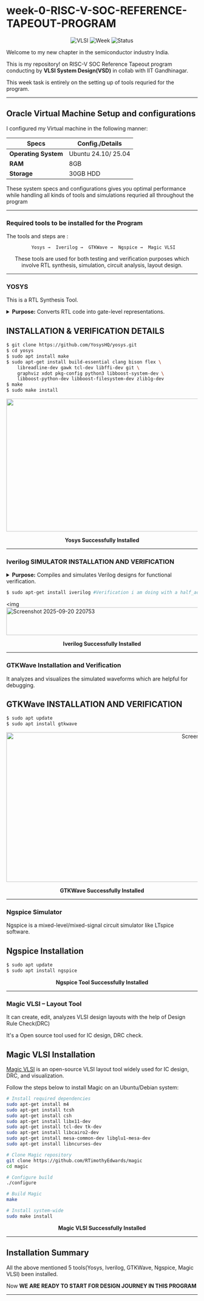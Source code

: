 # week-0-RISC-V-SOC-REFERENCE-TAPEOUT-PROGRAM
<div align="center">

![VLSI](https://img.shields.io/badge/VLSI-System%20Design-blue?style=for-the-badge&logo=chip)
![Week](https://img.shields.io/badge/Week-0-orange?style=for-the-badge)
![Status](https://img.shields.io/badge/Status-Complete-success?style=for-the-badge)

</div>
Welcome to my new chapter in the semiconductor industry India. 

This is my repository! on RISC-V SOC Reference Tapeout program conducting by **VLSI System Design(VSD)** in collab with IIT Gandhinagar.

This week task is entirely on the setting up of tools requried for the program.

----------------
## **Oracle Virtual Machine Setup and configurations**

I configured my Virtual machine in the following manner:

<div align="center">

| **Specs**             | **Config./Details**           |
|-----------------------|-----------------------|
| **Operating System**  | Ubuntu 24.10/ 25.04   |
| **RAM**               | 8GB                   |
| **Storage**           | 30GB HDD              |

</div>
These system specs and configurations gives you optimal performance while handling all kinds of tools and simulations requried all throughout the program

---------------------------------------------------------------
### **Required tools to be installed for the Program**

The tools and steps are :
<div align="center">

```
 Yosys →  Iverilog →  GTKWave →  Ngspice →  Magic VLSI
```
These tools are used for both testing and verification purposes which involve RTL synthesis, simulation, circuit analysis, layout design.

</div>

-------------------------------------------------------------------------

### **YOSYS**
This is a RTL Synthesis Tool.
<details>
<summary><b>Purpose:</b> Converts RTL code into gate-level representations.</summary>

Yosys is a framework for Verilog RTL synthesis. For Digital Circuits, it provides synthesis algorithms and optimization paths.

</details>

## **INSTALLATION & VERIFICATION DETAILS**

```bash
$ git clone https://github.com/YosysHQ/yosys.git
$ cd yosys 
$ sudo apt install make  
$ sudo apt-get install build-essential clang bison flex \
    libreadline-dev gawk tcl-dev libffi-dev git \
    graphviz xdot pkg-config python3 libboost-system-dev \
    libboost-python-dev libboost-filesystem-dev zlib1g-dev
$ make 
$ sudo make install
```
<p align="center">
 <img <img width="1380" height="349" alt="Screenshot 2025-09-20 215349" src="https://github.com/user-attachments/assets/a97bfd8e-3c79-48a4-995c-cb50572303ff" />
</p>

<div align="center">

**Yosys Successfully Installed**

</div>

-----------------------------------------------------------------------------------------

### **Iverilog SIMULATOR INSTALLATION AND VERIFICATION**

<details>
<summary><b>Purpose:</b> Compiles and simulates Verilog designs for functional verification.</summary>

Icarus tool Iverilog is a verilog code synthesis and simulation tool.

</details>

```bash
$ sudo apt-get install iverilog #Verification i am doing with a half_adder verilog code thats already avaliable with me
```
 <img <img width="1239" height="73" alt="Screenshot 2025-09-20 220753" src="https://github.com/user-attachments/assets/9d784889-43ae-4b4b-80a1-54f5a549924a" />

 </p>

<div align="center">
  
 **Iverilog Successfully Installed**

</div>

-------------------------------------------------------------------------------

### **GTKWave Installation and Verification**
It analyzes and visualizes the simulated waveforms which are helpful for debugging.

## **GTKWave INSTALLATION AND VERIFICATION**

```bash
$ sudo apt update
$ sudo apt install gtkwave
```
<p align="center">
<img <img width="1121" height="393" alt="Screenshot 2025-09-20 221522" src="https://github.com/user-attachments/assets/1f334c92-7c6f-47d7-abab-b7f093c070b0" />

</p>

<div align="center">

**GTKWave Successfully Installed**

</div>

---

### **Ngspice Simulator**
Ngspice is a mixed-level/mixed-signal circuit simulator like LTspice software. 

## **Ngspice Installation**
```bash
$ sudo apt update
$ sudo apt install ngspice
```
<div align="center">

 **Ngspice Tool Successfully Installed**

 </div>

 ------------------------------------------------------------------------------------

###  **Magic VLSI – Layout Tool**
It can create, edit, analyzes VLSI  design layouts with the help of Design Rule Check(DRC)

It's a Open source tool used for IC design, DRC check.

##  **Magic VLSI Installation**

[Magic VLSI](http://opencircuitdesign.com/magic/) is an open-source VLSI layout tool widely used for IC design, DRC, and visualization.  

Follow the steps below to install Magic on an Ubuntu/Debian system:

```bash
# Install required dependencies
sudo apt-get install m4
sudo apt-get install tcsh
sudo apt-get install csh
sudo apt-get install libx11-dev
sudo apt-get install tcl-dev tk-dev
sudo apt-get install libcairo2-dev
sudo apt-get install mesa-common-dev libglu1-mesa-dev
sudo apt-get install libncurses-dev

# Clone Magic repository
git clone https://github.com/RTimothyEdwards/magic
cd magic

# Configure build
./configure

# Build Magic
make

# Install system-wide
sudo make install
```
<div align="center">

**Magic VLSI Successfully Installed**

</div>

---------------------------------------------------------------------------------------

## **Installation Summary**

All the above mentioned 5 tools(Yosys, Iverilog, GTKWave, Ngspice, Magic VLSI) been installed.

Now **WE ARE READY TO START FOR DESIGN JOURNEY IN THIS PROGRAM**

</div>

-----------------------------------------------------------------------------------------------

